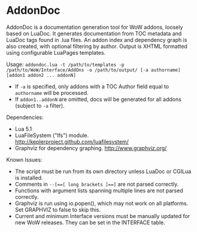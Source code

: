 AddonDoc
========

AddonDoc is a documentation generation tool for WoW addons, loosely based on LuaDoc. It generates documentation from TOC metadata and LuaDoc tags found in .lua files. An addon index and dependency graph is also created, with optional filtering by author. Output is XHTML formatted using configurable LuaPages templates.

Usage: `addondoc.lua -t /path/to/templates -p /path/to/WoW/Interface/AddOns -o /path/to/output/ [-a authorname] [addon1 addon2 ... addonN]`

* If `-a` is specified, only addons with a TOC Author field equal to `authorname` will be processed.
* If `addon1..addonN` are omitted, docs will be generated for all addons (subject to `-a` filter).

Dependencies:

* Lua 5.1
* LuaFileSystem ("lfs") module. <http://keplerproject.github.com/luafilesystem/>
* Graphviz for dependency graphing. <http://www.graphviz.org/>

Known Issues:

* The script must be run from its own directory unless LuaDoc or CGILua is installed.
* Comments in `--[==[ long brackets ]==]` are not parsed correctly.
* Functions with argument lists spanning multiple lines are not parsed correctly.
* Graphviz is run using io.popen(), which may not work on all platforms. Set GRAPHVIZ to false to skip this.
* Current and minimum Interface versions must be manually updated for new WoW releases. They can be set in the INTERFACE table.

